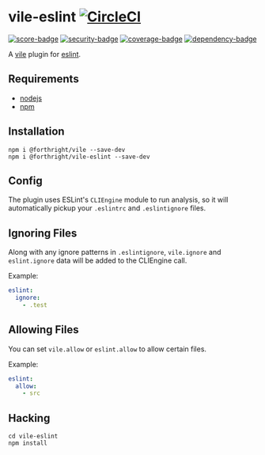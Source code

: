 # vile-eslint [![CircleCI](https://circleci.com/gh/forthright/vile-eslint.svg?style=svg&circle-token=30983c1276bcd5af3c68e487994c5a149393ede5)](https://circleci.com/gh/forthright/vile-eslint)

[![score-badge](https://vile.io/api/v0/users/brentlintner/vile-eslint/badges/score?token=uFywUmzZfbg6UboLzn6R)](https://vile.io/~/brentlintner/vile-eslint) [![security-badge](https://vile.io/api/v0/users/brentlintner/vile-eslint/badges/security?token=uFywUmzZfbg6UboLzn6R)](https://vile.io/~/brentlintner/vile-eslint) [![coverage-badge](https://vile.io/api/v0/users/brentlintner/vile-eslint/badges/coverage?token=uFywUmzZfbg6UboLzn6R)](https://vile.io/~/brentlintner/vile-eslint) [![dependency-badge](https://vile.io/api/v0/users/brentlintner/vile-eslint/badges/dependency?token=uFywUmzZfbg6UboLzn6R)](https://vile.io/~/brentlintner/vile-eslint)

A [vile](http://vile.io) plugin for [eslint](http://eslint.org).

## Requirements

- [nodejs](http://nodejs.org)
- [npm](http://npmjs.org)

## Installation

    npm i @forthright/vile --save-dev
    npm i @forthright/vile-eslint --save-dev

## Config

The plugin uses ESLint's `CLIEngine` module to run analysis, so it will
automatically pickup your `.eslintrc` and `.eslintignore` files.

## Ignoring Files

Along with any ignore patterns in `.eslintignore`, `vile.ignore`
and `eslint.ignore` data will be added to the CLIEngine call.

Example:

```yaml
eslint:
  ignore:
    - .test
```

## Allowing Files

You can set `vile.allow` or `eslint.allow` to allow certain files.

Example:

```yaml
eslint:
  allow:
    - src
```

## Hacking

    cd vile-eslint
    npm install
